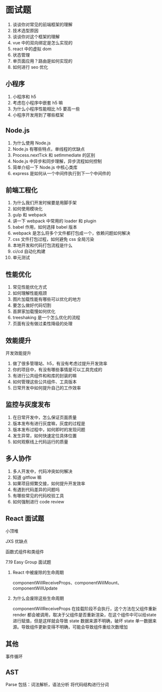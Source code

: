 # 面试题

1. 谈谈你对常见的前端框架的理解
2. 技术选型原因
3. 谈谈你对这个框架的理解
4. vue 中的双向绑定是怎么实现的
5. react 中的虚拟 dom
6. 状态管理
7. 单页面应用？路由是如何实现的
8. 如何进行 seo 优化

## 小程序

1. 小程序和 h5
2. 考虑在小程序中嵌套 h5 嘛
3. 为什么小程序性能相比 h5 要高一些
4. 小程序开发用到了哪些框架

## Node.js

1. 为什么使用 Node.js
2. Node.js 有哪些特点，单线程的优缺点
3. Process.nextTick 和 setImmediate 的区别
4. Node.js 中异步和同步理解，异步流程如何控制
5. 简单介绍一下 Node.js 中核心类库
6. express 是如何从一个中间件执行到下一个中间件的

## 前端工程化

1. 为什么我们开发时候要是用脚手架
2. 如何使用模块化
3. gulp 和 webpack
4. 讲一下 webpack 中常用的 loader 和 plugin
5. babel 作用，如何选择 babel 版本
6. webpack 是怎么将多个文件都打包成一个，依赖问题如何解决
7. css 文件打包过程，如何避免 css 全局污染
8. 本地开发和代码打包流程是什么
9. ci/cd 自动化构建
10. 单元测试

## 性能优化

1. 常见性能优化方式
2. 如何理解性能瓶颈
3. 图片加载性能有哪些可以优化的地方
4. 要怎么做好代码切割
5. 首屏家加载慢如何优化
6. treeshaking 是一个怎么优化的流程
7. 页面有没有做过柔性降级的处理

## 效能提升

开发效能提升

1. 做了很多管理站、h5，有没有考虑过提升开发效率
2. 你的项目中，有没有哪些事情是可以工具完成的
3. 有进行公共组件和和库的封装的嘛
4. 如何管理这些公共组件、工具版本
5. 日常开发中如何提升自己的工作效率

## 监控与灰度发布

1. 在日常开发中，怎么保证页面质量
2. 版本发布有进行灰度嘛，灰度的过程是
3. 版本发布过程中，如何即时的发现问题
4. 发生异常，如何快速定位具体位置
5. 如何观察线上代码运行的质量

## 多人协作

1. 多人开发中，代码冲突如何解决
2. 知道 gitflow 嘛
3. 如果项目频繁交接，如何提升开发效率
4. 有遇到代码差异的问题吗
5. 有哪些常见的代码校验工具
6. 如何强制进行 code review

## React 面试题

小顶堆

JXS 优缺点

函数式组件和类组件

7.19 Easy Group 面试题

1. React 中被废除的生命周期

    componentWillReceiveProps、componentWillMount、componentWillUpdate

2. 为什么会废除这些生命周期

    componentWillReceiveProps 在挂载阶段不会执行，这个方法在父组件重新 render 都会被调用，取决于父组件是否重新渲染，在这个组件中可以给state进行赋值，但是这样就会导致 state 数据来源不明确，破坏 state 单一数据来源。导致组件更新变得不明确，可能会导致组件重绘次数增加

## 其他

事件循环

## AST

Parse 包括：词法解析，语法分析
将代码结构进行分词
